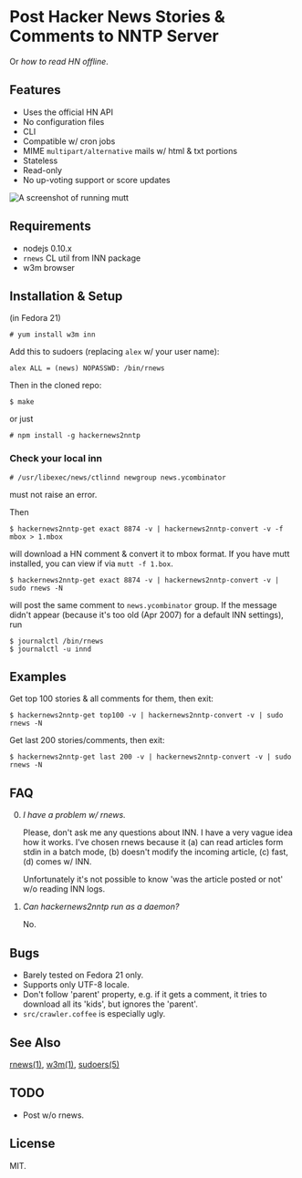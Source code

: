 # Post Hacker News Stories & Comments to NNTP Server

Or _how to read HN offline_.

## Features

* Uses the official HN API
* No configuration files
* CLI
* Compatible w/ cron jobs
* MIME `multipart/alternative` mails w/ html & txt portions
* Stateless
* Read-only
* No up-voting support or score updates

![A screenshot of running mutt](https://raw.github.com/gromnitsky/hackernews2nntp/master/screenshot1.png)

## Requirements

* nodejs 0.10.x
* `rnews` CL util from INN package
* w3m browser


## Installation & Setup

(in Fedora 21)

	# yum install w3m inn

Add this to sudoers (replacing `alex` w/ your user name):

	alex ALL = (news) NOPASSWD: /bin/rnews

Then in the cloned repo:

	$ make

or just

	# npm install -g hackernews2nntp


### Check your local inn

	# /usr/libexec/news/ctlinnd newgroup news.ycombinator

must not raise an error.

Then

	$ hackernews2nntp-get exact 8874 -v | hackernews2nntp-convert -v -f mbox > 1.mbox

will download a HN comment & convert it to mbox format. If you have mutt
installed, you can view if via `mutt -f 1.box`.

	$ hackernews2nntp-get exact 8874 -v | hackernews2nntp-convert -v | sudo rnews -N

will post the same comment to `news.ycombinator` group. If the message
didn't appear (because it's too old (Apr 2007) for a default INN
settings), run

	$ journalctl /bin/rnews
	$ journalctl -u innd


## Examples

Get top 100 stories & all comments for them, then exit:

	$ hackernews2nntp-get top100 -v | hackernews2nntp-convert -v | sudo rnews -N

Get last 200 stories/comments, then exit:

	$ hackernews2nntp-get last 200 -v | hackernews2nntp-convert -v | sudo rnews -N


## FAQ

0. _I have a problem w/ rnews._

	Please, don't ask me any questions about INN. I have a very vague
	idea how it works. I've chosen rnews because it (a) can read
	articles form stdin in a batch mode, (b) doesn't modify the incoming
	article, (c) fast, (d) comes w/ INN.

	Unfortunately it's not possible to know 'was the article posted or
	not' w/o reading INN logs.

1. _Can hackernews2nntp run as a daemon?_

	No.


## Bugs

* Barely tested on Fedora 21 only.
* Supports only UTF-8 locale.
* Don't follow 'parent' property, e.g. if it gets a comment, it tries to
  download all its 'kids', but ignores the 'parent'.
* `src/crawler.coffee` is especially ugly.


## See Also

[rnews(1)](http://www.eyrie.org/~eagle/software/inn/docs/rnews.html),
[w3m(1)](http://manpages.ubuntu.com/manpages/utopic/en/man1/w3m.1.html),
[sudoers(5)](http://www.sudo.ws/sudo/man/1.8.10/sudoers.man.html)

## TODO

* Post w/o rnews.


## License

MIT.
